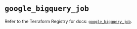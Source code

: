 # `google_bigquery_job`

Refer to the Terraform Registry for docs: [`google_bigquery_job`](https://registry.terraform.io/providers/hashicorp/google-beta/6.48.0/docs/resources/google_bigquery_job).
